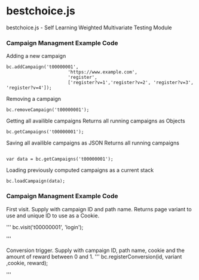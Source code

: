 # bestchoice.js
bestchoice.js - Self Learning Weighted Multivariate Testing Module


### Campaign Managment Example Code

Adding a new campaign

```
bc.addCampaign('t00000001',
                       'https://www.example.com',
                       'register',
                       ['register?v=1','register?v=2', 'register?v=3', 'register?v=4']);
```

Removing a campaign

```
bc.removeCampaign('t00000001');
```

Getting all availible campaigns
Returns all running campaigns as Objects
```
bc.getCampaigns('t00000001');
```

Saving all availible campaigns as JSON
Returns all running campaigns
```

var data = bc.getCampaigns('t00000001');
```


Loading previously computed campaigns as a current stack

```
bc.loadCampaign(data);
```


### Campaign Managment Example Code

First visit. Supply with campaign ID and path name.
Returns page variant to use and unique ID to use as a Cookie.

'''
bc.visit('t00000001', 'login');

'''

Conversion trigger. Supply with campaign ID, path name, cookie and the amount of reward between 0 and 1.
'''
bc.registerConversion(id, variant ,cookie, reward);

'''
